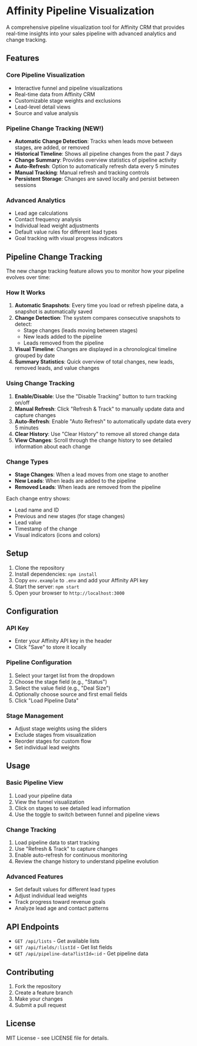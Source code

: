 # Affinity Pipeline Visualization

A comprehensive pipeline visualization tool for Affinity CRM that provides real-time insights into your sales pipeline with advanced analytics and change tracking.

## Features

### Core Pipeline Visualization
- Interactive funnel and pipeline visualizations
- Real-time data from Affinity CRM
- Customizable stage weights and exclusions
- Lead-level detail views
- Source and value analysis

### Pipeline Change Tracking (NEW!)
- **Automatic Change Detection**: Tracks when leads move between stages, are added, or removed
- **Historical Timeline**: Shows all pipeline changes from the past 7 days
- **Change Summary**: Provides overview statistics of pipeline activity
- **Auto-Refresh**: Option to automatically refresh data every 5 minutes
- **Manual Tracking**: Manual refresh and tracking controls
- **Persistent Storage**: Changes are saved locally and persist between sessions

### Advanced Analytics
- Lead age calculations
- Contact frequency analysis
- Individual lead weight adjustments
- Default value rules for different lead types
- Goal tracking with visual progress indicators

## Pipeline Change Tracking

The new change tracking feature allows you to monitor how your pipeline evolves over time:

### How It Works
1. **Automatic Snapshots**: Every time you load or refresh pipeline data, a snapshot is automatically saved
2. **Change Detection**: The system compares consecutive snapshots to detect:
   - Stage changes (leads moving between stages)
   - New leads added to the pipeline
   - Leads removed from the pipeline
3. **Visual Timeline**: Changes are displayed in a chronological timeline grouped by date
4. **Summary Statistics**: Quick overview of total changes, new leads, removed leads, and value changes

### Using Change Tracking
1. **Enable/Disable**: Use the "Disable Tracking" button to turn tracking on/off
2. **Manual Refresh**: Click "Refresh & Track" to manually update data and capture changes
3. **Auto-Refresh**: Enable "Auto Refresh" to automatically update data every 5 minutes
4. **Clear History**: Use "Clear History" to remove all stored change data
5. **View Changes**: Scroll through the change history to see detailed information about each change

### Change Types
- **Stage Changes**: When a lead moves from one stage to another
- **New Leads**: When leads are added to the pipeline
- **Removed Leads**: When leads are removed from the pipeline

Each change entry shows:
- Lead name and ID
- Previous and new stages (for stage changes)
- Lead value
- Timestamp of the change
- Visual indicators (icons and colors)

## Setup

1. Clone the repository
2. Install dependencies: `npm install`
3. Copy `env.example` to `.env` and add your Affinity API key
4. Start the server: `npm start`
5. Open your browser to `http://localhost:3000`

## Configuration

### API Key
- Enter your Affinity API key in the header
- Click "Save" to store it locally

### Pipeline Configuration
1. Select your target list from the dropdown
2. Choose the stage field (e.g., "Status")
3. Select the value field (e.g., "Deal Size")
4. Optionally choose source and first email fields
5. Click "Load Pipeline Data"

### Stage Management
- Adjust stage weights using the sliders
- Exclude stages from visualization
- Reorder stages for custom flow
- Set individual lead weights

## Usage

### Basic Pipeline View
1. Load your pipeline data
2. View the funnel visualization
3. Click on stages to see detailed lead information
4. Use the toggle to switch between funnel and pipeline views

### Change Tracking
1. Load pipeline data to start tracking
2. Use "Refresh & Track" to capture changes
3. Enable auto-refresh for continuous monitoring
4. Review the change history to understand pipeline evolution

### Advanced Features
- Set default values for different lead types
- Adjust individual lead weights
- Track progress toward revenue goals
- Analyze lead age and contact patterns

## API Endpoints

- `GET /api/lists` - Get available lists
- `GET /api/fields/:listId` - Get list fields
- `GET /api/pipeline-data?listId=:id` - Get pipeline data

## Contributing

1. Fork the repository
2. Create a feature branch
3. Make your changes
4. Submit a pull request

## License

MIT License - see LICENSE file for details. 